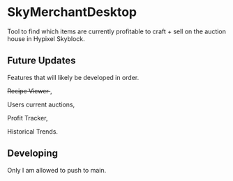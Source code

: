 # SkyMerchantDesktop

Tool to find which items are currently profitable to craft + sell on the auction house in Hypixel Skyblock.

## Future Updates
Features that will likely be developed in order.

<del> Recipe Viewer </del>,

Users current auctions,

Profit Tracker,

Historical Trends.

## Developing
Only I am allowed to push to main.
